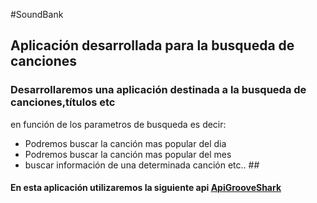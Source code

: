 #SoundBank

## **Aplicación desarrollada para la busqueda de canciones** ##

### Desarrollaremos una aplicación destinada a la busqueda de canciones,títulos etc
en función de los parametros de busqueda es decir:

* Podremos buscar la canción mas popular del dia
* Podremos buscar la canción mas popular del mes
* buscar información de una determinada canción etc.. ##

#### En esta aplicación utilizaremos la siguiente api [ApiGrooveShark](http://developers.grooveshark.com/docs/public_api/v3/) ####
